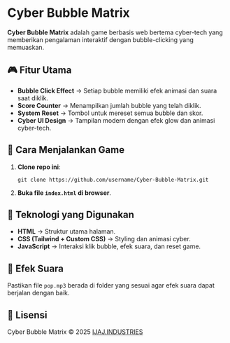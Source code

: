 # Cyber Bubble Matrix  

**Cyber Bubble Matrix** adalah game berbasis web bertema cyber-tech yang memberikan pengalaman interaktif dengan bubble-clicking yang memuaskan.  

## 🎮 Fitur Utama  
- **Bubble Click Effect** → Setiap bubble memiliki efek animasi dan suara saat diklik.  
- **Score Counter** → Menampilkan jumlah bubble yang telah diklik.  
- **System Reset** → Tombol untuk mereset semua bubble dan skor.  
- **Cyber UI Design** → Tampilan modern dengan efek glow dan animasi cyber-tech.  

## 🚀 Cara Menjalankan Game  
1. **Clone repo ini**:  
   ```
   git clone https://github.com/username/Cyber-Bubble-Matrix.git
   ```  
2. **Buka file `index.html` di browser**.  

## 🔧 Teknologi yang Digunakan  
- **HTML** → Struktur utama halaman.  
- **CSS (Tailwind + Custom CSS)** → Styling dan animasi cyber.  
- **JavaScript** → Interaksi klik bubble, efek suara, dan reset game.  

## 🎵 Efek Suara  
Pastikan file `pop.mp3` berada di folder yang sesuai agar efek suara dapat berjalan dengan baik.  

## 📜 Lisensi  
Cyber Bubble Matrix © 2025 [IJAJ.INDUSTRIES](https://saweria.co/ijajkeyboard)  
